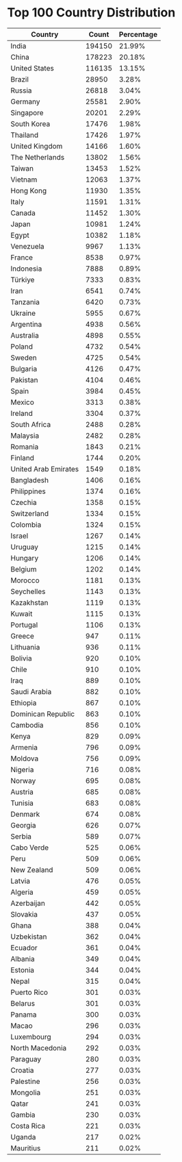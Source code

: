 # Top 100 Country Distribution
| Country | Count | Percentage |
|----|----|----|
| India | 194150 | 21.99% |
| China | 178223 | 20.18% |
| United States | 116135 | 13.15% |
| Brazil | 28950 | 3.28% |
| Russia | 26818 | 3.04% |
| Germany | 25581 | 2.90% |
| Singapore | 20201 | 2.29% |
| South Korea | 17476 | 1.98% |
| Thailand | 17426 | 1.97% |
| United Kingdom | 14166 | 1.60% |
| The Netherlands | 13802 | 1.56% |
| Taiwan | 13453 | 1.52% |
| Vietnam | 12063 | 1.37% |
| Hong Kong | 11930 | 1.35% |
| Italy | 11591 | 1.31% |
| Canada | 11452 | 1.30% |
| Japan | 10981 | 1.24% |
| Egypt | 10382 | 1.18% |
| Venezuela | 9967 | 1.13% |
| France | 8538 | 0.97% |
| Indonesia | 7888 | 0.89% |
| Türkiye | 7333 | 0.83% |
| Iran | 6541 | 0.74% |
| Tanzania | 6420 | 0.73% |
| Ukraine | 5955 | 0.67% |
| Argentina | 4938 | 0.56% |
| Australia | 4898 | 0.55% |
| Poland | 4732 | 0.54% |
| Sweden | 4725 | 0.54% |
| Bulgaria | 4126 | 0.47% |
| Pakistan | 4104 | 0.46% |
| Spain | 3984 | 0.45% |
| Mexico | 3313 | 0.38% |
| Ireland | 3304 | 0.37% |
| South Africa | 2488 | 0.28% |
| Malaysia | 2482 | 0.28% |
| Romania | 1843 | 0.21% |
| Finland | 1744 | 0.20% |
| United Arab Emirates | 1549 | 0.18% |
| Bangladesh | 1406 | 0.16% |
| Philippines | 1374 | 0.16% |
| Czechia | 1358 | 0.15% |
| Switzerland | 1334 | 0.15% |
| Colombia | 1324 | 0.15% |
| Israel | 1267 | 0.14% |
| Uruguay | 1215 | 0.14% |
| Hungary | 1206 | 0.14% |
| Belgium | 1202 | 0.14% |
| Morocco | 1181 | 0.13% |
| Seychelles | 1143 | 0.13% |
| Kazakhstan | 1119 | 0.13% |
| Kuwait | 1115 | 0.13% |
| Portugal | 1106 | 0.13% |
| Greece | 947 | 0.11% |
| Lithuania | 936 | 0.11% |
| Bolivia | 920 | 0.10% |
| Chile | 910 | 0.10% |
| Iraq | 889 | 0.10% |
| Saudi Arabia | 882 | 0.10% |
| Ethiopia | 867 | 0.10% |
| Dominican Republic | 863 | 0.10% |
| Cambodia | 856 | 0.10% |
| Kenya | 829 | 0.09% |
| Armenia | 796 | 0.09% |
| Moldova | 756 | 0.09% |
| Nigeria | 716 | 0.08% |
| Norway | 695 | 0.08% |
| Austria | 685 | 0.08% |
| Tunisia | 683 | 0.08% |
| Denmark | 674 | 0.08% |
| Georgia | 626 | 0.07% |
| Serbia | 589 | 0.07% |
| Cabo Verde | 525 | 0.06% |
| Peru | 509 | 0.06% |
| New Zealand | 509 | 0.06% |
| Latvia | 476 | 0.05% |
| Algeria | 459 | 0.05% |
| Azerbaijan | 442 | 0.05% |
| Slovakia | 437 | 0.05% |
| Ghana | 388 | 0.04% |
| Uzbekistan | 362 | 0.04% |
| Ecuador | 361 | 0.04% |
| Albania | 349 | 0.04% |
| Estonia | 344 | 0.04% |
| Nepal | 315 | 0.04% |
| Puerto Rico | 301 | 0.03% |
| Belarus | 301 | 0.03% |
| Panama | 300 | 0.03% |
| Macao | 296 | 0.03% |
| Luxembourg | 294 | 0.03% |
| North Macedonia | 292 | 0.03% |
| Paraguay | 280 | 0.03% |
| Croatia | 277 | 0.03% |
| Palestine | 256 | 0.03% |
| Mongolia | 251 | 0.03% |
| Qatar | 241 | 0.03% |
| Gambia | 230 | 0.03% |
| Costa Rica | 221 | 0.03% |
| Uganda | 217 | 0.02% |
| Mauritius | 211 | 0.02% |
